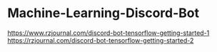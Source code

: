 # Machine-Learning-Discord-Bot
https://www.rzjournal.com/discord-bot-tensorflow-getting-started-1
https://rzjournal.com/discord-bot-tensorflow-getting-started-2
